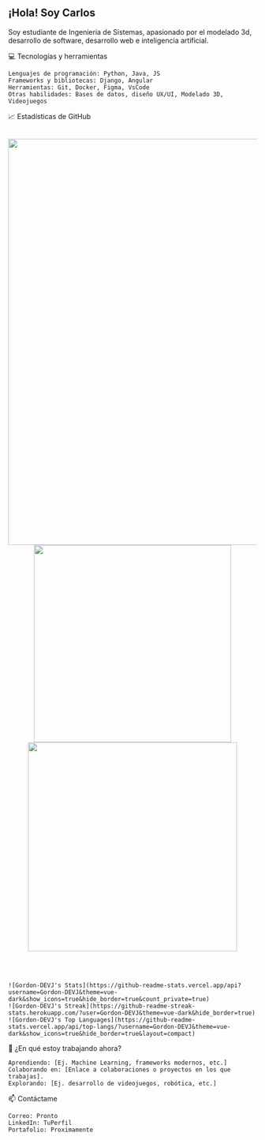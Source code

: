 <h2>¡Hola! Soy Carlos</h2>

Soy estudiante de Ingenieria de Sistemas, apasionado por el modelado 3d, desarrollo de software, desarrollo web e inteligencia artificial.

💻 Tecnologías y herramientas
<br>

    Lenguajes de programación: Python, Java, JS
    Frameworks y bibliotecas: Django, Angular
    Herramientas: Git, Docker, Figma, VsCode
    Otras habilidades: Bases de datos, diseño UX/UI, Modelado 3D, Videojuegos

📈 Estadísticas de GitHub<br>
<br>

<div align="center">
   <img width="824" src="https://github-readme-stats.vercel.app/api/top-langs/?username=Gordon-DEVJ&theme=vue-dark&show_icons=true&hide_border=true&layout=compact" />
</div>

<div align="center">
   <img width="400" src="https://github-readme-stats.vercel.app/api?username=Gordon-DEVJ&theme=vue-dark&show_icons=true&hide_border=true&count_private=true" />
   <img width="424" src="https://github-readme-streak-stats.herokuapp.com/?user=Gordon-DEVJ&theme=vue-dark&hide_border=true" />
</div>

<br><br>

    ![Gordon-DEVJ's Stats](https://github-readme-stats.vercel.app/api?username=Gordon-DEVJ&theme=vue-dark&show_icons=true&hide_border=true&count_private=true)
    ![Gordon-DEVJ's Streak](https://github-readme-streak-stats.herokuapp.com/?user=Gordon-DEVJ&theme=vue-dark&hide_border=true)
    ![Gordon-DEVJ's Top Languages](https://github-readme-stats.vercel.app/api/top-langs/?username=Gordon-DEVJ&theme=vue-dark&show_icons=true&hide_border=true&layout=compact)


🌱 ¿En qué estoy trabajando ahora?

    Aprendiendo: [Ej. Machine Learning, frameworks modernos, etc.]
    Colaborando en: [Enlace a colaboraciones o proyectos en los que trabajas].
    Explorando: [Ej. desarrollo de videojuegos, robótica, etc.]

📫 Contáctame

    Correo: Pronto
    LinkedIn: TuPerfil
    Portafolio: Proximamente

